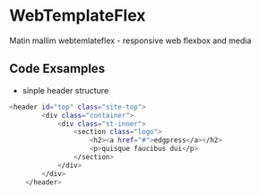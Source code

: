 # WebTemplateFlex
Matin mallim webtemlateflex - responsive web flexbox and media
## Code Exsamples
- sinple header structure
```sh
<header id="top" class="site-top">
        <div class="container">
            <div class="st-inner">
                <section class="logo">
                    <h2><a href="#">edgpress</a></h2>                 
                    <p>quisque faucibus dui</p>
                </section>
            </div>
        </div>
    </header>
```
